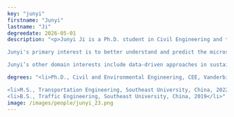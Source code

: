 ```yaml
---
key: "junyi"
firstname: "Junyi"
lastname: "Ji"
degreedate: 2026-05-01
description: "<p>Junyi Ji is a Ph.D. student in Civil Engineering and the Institute for Software Integrated Systems at Vanderbilt University. He earned his M.S. in Transportation Engineering at B.S. in Traffic Engineering from Southeast University, China. 

Junyi's primary interest is to better understand and predict the microscopic and macroscopic traffic flow characteristics, and to formulate new control strategies to improve efficiency, stability and safety of highway systems. His current research is focusing on smoothing traffic trajectories at scale with application on the I-24 MOTION testbed. 

Junyi’s other domain interests include data-driven approaches in sustainable transportation (road safety, active mode traffic, and environmental impacts). Sustainablity is his pursuit. </p>" 

degrees: "<li>Ph.D., Civil and Environmental Engineering, CEE, Vanderbilt University 2026 (expected)</li>

<li>M.S., Transportation Engineering, Southeast University, China, 2022</li>
<li>B.S., Traffic Engineering, Southeast University, China, 2019</li>"
image: /images/people/junyi_23.png
---
```

